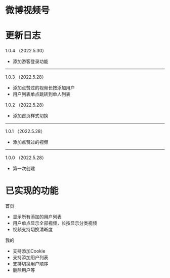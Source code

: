 # 微博视频号

# 更新日志

1.0.4 （2022.5.30）

- 添加游客登录功能

---

1.0.3 （2022.5.28）

- 添加点赞过的视频长按添加用户
- 用户列表单点跳转到单人列表

1.0.2 （2022.5.28）

- 添加首页样式切换

---

1.0.1 （2022.5.28）

- 添加点赞过的视频

---

1.0.0 （2022.5.28）

- 第一次创建

# 已实现的功能

首页

- 显示所有添加的用户列表
- 用户单点显示全部视频，长按显示分类视频
- 视频支持切换清晰度

我的

- 支持添加Cookie
- 支持添加用户列表
- 支持切换用户顺序
- 删除用户等